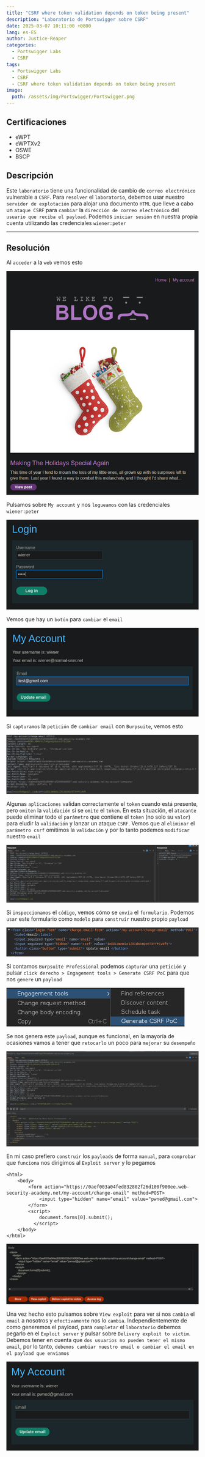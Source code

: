 ```yaml
---
title: "CSRF where token validation depends on token being present"
description: "Laboratorio de Portswigger sobre CSRF"
date: 2025-03-07 10:11:00 +0800
lang: es-ES
author: Justice-Reaper
categories:
  - Portswigger Labs
  - CSRF
tags:
  - Portswigger Labs
  - CSRF
  - CSRF where token validation depends on token being present
image:
  path: /assets/img/Portswigger/Portswigger.png
---
```


## Certificaciones

- eWPT
- eWPTXv2
- OSWE
- BSCP

## Descripción

Este `laboratorio` tiene una funcionalidad de cambio de `correo electrónico` vulnerable a `CSRF`. Para `resolver` el `laboratorio`, debemos usar nuestro `servidor de explotación` para alojar una documento `HTML` que lleve a cabo un `ataque CSRF` para `cambiar` la `dirección de correo electrónico` del `usuario que reciba el payload`. Podemos `iniciar sesión` en nuestra propia cuenta utilizando las credenciales `wiener:peter`

---

## Resolución

Al `acceder` a la `web` vemos esto

![](/assets/img/CSRF-Lab-3/image_1.png)

Pulsamos sobre `My account` y nos `logueamos` con las credenciales `wiener:peter`

![](/assets/img/CSRF-Lab-3/image_2.png)

Vemos que hay un `botón` para `cambiar` el `email`

![](/assets/img/CSRF-Lab-3/image_3.png)

Si `capturamos` la `petición` de `cambiar email` con `Burpsuite`, vemos esto

![](/assets/img/CSRF-Lab-3/image_4.png)

Algunas `aplicaciones` validan correctamente el `token` cuando está presente, pero `omiten` la `validación` si se `omite` el `token`. En esta situación, el `atacante` puede eliminar todo el `parámetro` que contiene el `token` (no solo su `valor`) para eludir la `validación` y lanzar un ataque `CSRF`. Vemos que al `eliminar` el `parámetro csrf` omitimos la `validación` y por lo tanto podemos `modificar` nuestro `email`

![](/assets/img/CSRF-Lab-3/image_5.png)

Si `inspeccionamos` el `código`, vemos cómo se `envía` el `formulario`. Podemos `usar` este formulario como `modelo` para `construir` nuestro propio `payload`

![](/assets/img/CSRF-Lab-3/image_6.png)

Si contamos `Burpsuite Professional` podemos `capturar` una `petición` y pulsar `click derecho > Engagement tools > Generate CSRF PoC` para que nos `genere` un `payload`

![](/assets/img/CSRF-Lab-3/image_7.png)

Se nos genera este `payload`, aunque es funcional, en la mayoría de ocasiones vamos a tener que `retocarlo` un poco para `mejorar` su `desempeño`

![](/assets/img/CSRF-Lab-3/image_8.png)

En mi caso prefiero `construir` los `payloads` de forma `manual`, para `comprobar` que `funciona` nos dirigimos al `Exploit server` y lo pegamos

```
<html>
    <body>
        <form action="https://0aef003a04fed832802f26d100f900ee.web-security-academy.net/my-account/change-email" method=POST>
            <input type="hidden" name="email" value="pwned@gmail.com">
        </form>
        <script>
            document.forms[0].submit();
          </script>
    </body>
</html>
```

![](/assets/img/CSRF-Lab-3/image_9.png)

Una vez hecho esto pulsamos sobre `View exploit` para ver si nos `cambia` el `email` a nosotros y `efectivamente` nos lo `cambia`. Independientemente de como generemos el payload, para `completar` el `laboratorio` debemos pegarlo en el `Exploit server` y pulsar sobre `Delivery exploit to victim`. Debemos tener en cuenta que `dos usuarios no pueden tener el mismo email`, por lo tanto, `debemos cambiar nuestro email o cambiar el email en el payload que enviamos`

![](/assets/img/CSRF-Lab-3/image_10.png)
